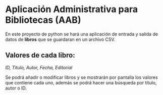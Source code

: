 # Aplicación Administrativa para Bibliotecas (AAB)

En este proyecto de python se hará una aplicación de entrada y salida de datos de **libros** que se guardaran en un archivo CSV.

## Valores de cada libro:
*ID, Titulo, Autor, Fecha, Editorial*

Se podrá añadir o modificar libros y se mostrarán por pantalla los valores que contiene cada uno, además se podrá hacer una búsqueda por título, autor o ID.